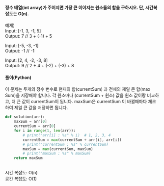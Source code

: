 #### 정수 배열(int array)가 주어지면 가장 큰 이어지는 원소들의 합을 구하시오. 단, 시간복잡도는 O(n).

예제)<br/>
Input: [-1, 3, -1, 5]<br/>
Output: 7 // 3 + (-1) + 5<br/>

Input: [-5, -3, -1]<br/>
Output: -1 // -1<br/>

Input: [2, 4, -2, -3, 8]<br/>
Output: 9 // 2 + 4 + (-2) + (-3) + 8<br/>

#### 풀이(Python)
이 문제는 두개의 정수 변수로 현재의 합(currentSum) 과 전체의 제일 큰 합(max Sum)을 저장해야 합니다. 
각 원소마다 (currentSum + 원소) 값을 원소 값이랑 비교하고, 더 큰 값이 currentSum이 됩니다. 
maxSum은 currentSum 이 바뀔때마다 체크하여 제일 큰 값을 저장하면 됩니다. 
```python
def solution(arr):
    maxSum = arr[0]
    currentSum = arr[0]
    for i in range(1, len(arr)):
        # print("arr[i] : %s" % i)  # 1, 2, 3, 4
        currentSum = max(currentSum + arr[i], arr[i])
        # print("currentSum : %s" % currentSum)
        maxSum = max(currentSum, maxSum)
        # print("maxSum : %s" % maxSum)
    return maxSum
        
```
시간 복잡도: O(n)<br/>
공간 복잡도: O(1)
